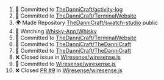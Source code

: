 <!--START_SECTION:activity-->
1. 📝 Committed to [TheDanniCraft/activity-log](https://github.com/TheDanniCraft/activity-log/commit/e9380dd3358a22b5ef215c310cf2932945752368)
2. 📝 Committed to [TheDanniCraft/TerminalWebsite](https://github.com/TheDanniCraft/TerminalWebsite/commit/dc554b6d3ba445bda0def44148316ccf498c4880)
3. 🌍 Made Repository [TheDanniCraft/swatch-studio](https://github.com/TheDanniCraft/swatch-studio) public
4. 🔔 Watching [Whisky-App/Whisky](https://github.com/Whisky-App/Whisky)
5. 📝 Committed to [TheDanniCraft/TerminalWebsite](https://github.com/TheDanniCraft/TerminalWebsite/commit/68263ec2d75ee02dac636d873f05d3283290b361)
6. 📝 Committed to [TheDanniCraft/TheDanniCraft](https://github.com/TheDanniCraft/TheDanniCraft/commit/894b47e5c6a13ddd12f2b9e0498f25de627a58e0)
7. 📝 Committed to [TheDanniCraft/TheDanniCraft](https://github.com/TheDanniCraft/TheDanniCraft/commit/3e7a3bfd421974c8ce9ec64c1a947fae16a0f85a)
8. ❌ Closed issue in [Wiresense/wiresense.js](https://github.com/Wiresense/wiresense.js)
9. 📝 Committed to [Wiresense/wiresense.js](https://github.com/Wiresense/wiresense.js/commit/cdf3da4c40fbbc1aec1ef19100ddf5925d0d1d27)
10. ❌ Closed [PR #9](https://github.com/Wiresense/wiresense.js/pull/9) in [Wiresense/wiresense.js](https://github.com/Wiresense/wiresense.js)
<!--END_SECTION:activity-->